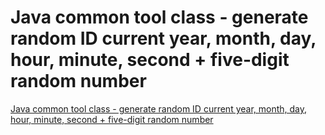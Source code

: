 # Java common tool class - generate random ID current year, month, day, hour, minute, second + five-digit random number
[Java common tool class - generate random ID current year, month, day, hour, minute, second + five-digit random number](https://aiwithcloud.com/2022/09/19/java_common_tool_class___generate_random_id_current_year_month_day_hour_minute_second__five_digit_random_number/)